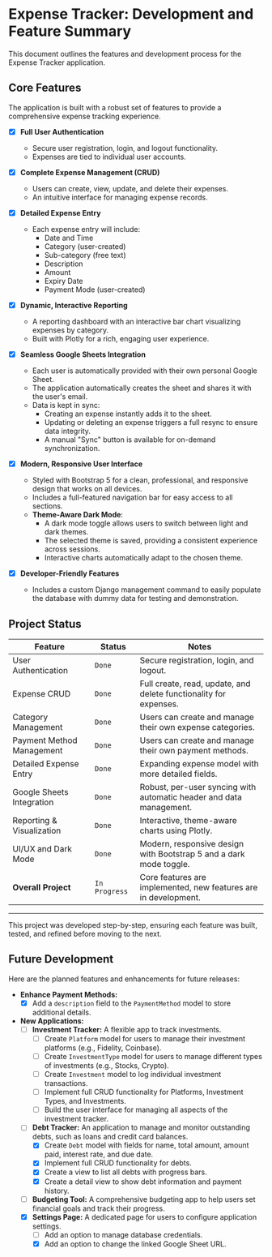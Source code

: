 # Expense Tracker: Development and Feature Summary

This document outlines the features and development process for the Expense Tracker application.

## Core Features

The application is built with a robust set of features to provide a comprehensive expense tracking experience.

* [x] **Full User Authentication**
  * Secure user registration, login, and logout functionality.
  * Expenses are tied to individual user accounts.

* [x] **Complete Expense Management (CRUD)**
  * Users can create, view, update, and delete their expenses.
  * An intuitive interface for managing expense records.

* [x] **Detailed Expense Entry**
  * Each expense entry will include:
    * Date and Time
    * Category (user-created)
    * Sub-category (free text)
    * Description
    * Amount
    * Expiry Date
    * Payment Mode (user-created)

* [x] **Dynamic, Interactive Reporting**
  * A reporting dashboard with an interactive bar chart visualizing expenses by category.
  * Built with Plotly for a rich, engaging user experience.

* [x] **Seamless Google Sheets Integration**
  * Each user is automatically provided with their own personal Google Sheet.
  * The application automatically creates the sheet and shares it with the user's email.
  * Data is kept in sync:
    * Creating an expense instantly adds it to the sheet.
    * Updating or deleting an expense triggers a full resync to ensure data integrity.
    * A manual "Sync" button is available for on-demand synchronization.

* [x] **Modern, Responsive User Interface**
  * Styled with Bootstrap 5 for a clean, professional, and responsive design that works on all devices.
  * Includes a full-featured navigation bar for easy access to all sections.
  * **Theme-Aware Dark Mode**:
    * A dark mode toggle allows users to switch between light and dark themes.
    * The selected theme is saved, providing a consistent experience across sessions.
    * Interactive charts automatically adapt to the chosen theme.

* [x] **Developer-Friendly Features**
  * Includes a custom Django management command to easily populate the database with dummy data for testing and demonstration.

## Project Status

| Feature | Status | Notes |
| --- | --- | --- |
| User Authentication | `Done` | Secure registration, login, and logout. |
| Expense CRUD | `Done` | Full create, read, update, and delete functionality for expenses. |
| Category Management | `Done` | Users can create and manage their own expense categories. |
| Payment Method Management | `Done` | Users can create and manage their own payment methods. |
| Detailed Expense Entry | `Done` | Expanding expense model with more detailed fields. |
| Google Sheets Integration | `Done` | Robust, per-user syncing with automatic header and data management. |
| Reporting & Visualization | `Done` | Interactive, theme-aware charts using Plotly. |
| UI/UX and Dark Mode | `Done` | Modern, responsive design with Bootstrap 5 and a dark mode toggle. |
| **Overall Project** | `In Progress` | Core features are implemented, new features are in development. |

---

This project was developed step-by-step, ensuring each feature was built, tested, and refined before moving to the next.

## Future Development

Here are the planned features and enhancements for future releases:

* **Enhance Payment Methods:**
  * [x] Add a `description` field to the `PaymentMethod` model to store additional details.

* **New Applications:**
  * [ ] **Investment Tracker:** A flexible app to track investments.
    * [ ] Create `Platform` model for users to manage their investment platforms (e.g., Fidelity, Coinbase).
    * [ ] Create `InvestmentType` model for users to manage different types of investments (e.g., Stocks, Crypto).
    * [ ] Create `Investment` model to log individual investment transactions.
    * [ ] Implement full CRUD functionality for Platforms, Investment Types, and Investments.
    * [ ] Build the user interface for managing all aspects of the investment tracker.
  * [ ] **Debt Tracker:** An application to manage and monitor outstanding debts, such as loans and credit card balances.
    * [x] Create `Debt` model with fields for name, total amount, amount paid, interest rate, and due date.
    * [x] Implement full CRUD functionality for debts.
    * [x] Create a view to list all debts with progress bars.
    * [x] Create a detail view to show debt information and payment history.
  * [ ] **Budgeting Tool:** A comprehensive budgeting app to help users set financial goals and track their progress.
  * [x] **Settings Page:** A dedicated page for users to configure application settings.
    * [ ] Add an option to manage database credentials.
    * [x] Add an option to change the linked Google Sheet URL.
